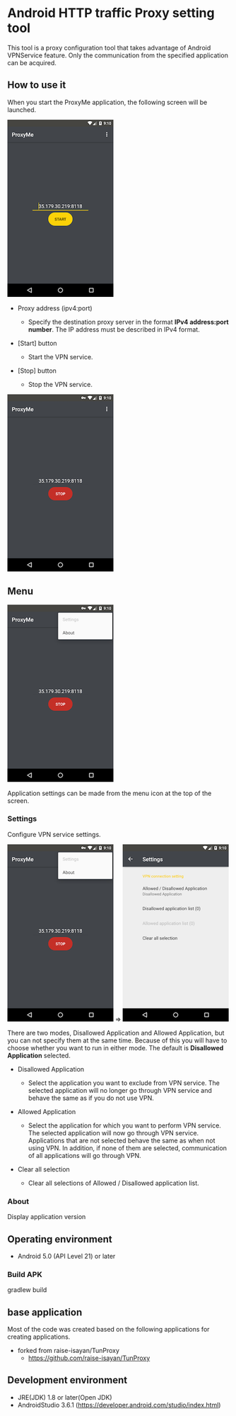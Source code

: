 Android HTTP traffic Proxy setting tool
=============


This tool is a proxy configuration tool that takes advantage of Android VPNService feature. 
Only the communication from the specified application can be acquired.

## How to use it

When you start the ProxyMe application, the following screen will be launched.

![Tun Proxy](images/1.png)

* Proxy address (ipv4:port)
  * Specify the destination proxy server in the format **IPv4 address:port number**.
    The IP address must be described in IPv4 format.

* [Start] button
  * Start the VPN service.
* [Stop] button
  * Stop the VPN service.

![Tun Proxy](images/2.png)

## Menu

![Menu](images/3.png)

Application settings can be made from the menu icon at the top of the screen.

### Settings

Configure VPN service settings.

![Menu Settings](images/3.png) ⇒ ![Menu Settings](images/4.png)

There are two modes, Disallowed Application and Allowed Application, but you can not specify them at the same time.
Because of this you will have to choose whether you want to run in either mode.
The default is **Disallowed Application** selected.

* Disallowed Application
  * Select the application you want to exclude from VPN service.
    The selected application will no longer go through VPN service and behave the same as if you do not use VPN.

* Allowed Application
  * Select the application for which you want to perform VPN service.
    The selected application will now go through VPN service.
    Applications that are not selected behave the same as when not using VPN.
    In addition, if none of them are selected, communication of all applications will go through VPN.

* Clear all selection
  * Clear all selections of Allowed / Disallowed application list.



### About
Display application version

## Operating environment

* Android 5.0 (API Level 21) or later

### Build APK
 gradlew build

## base application

Most of the code was created based on the following applications for creating applications.

* forked from raise-isayan/TunProxy
  * https://github.com/raise-isayan/TunProxy

## Development environment

* JRE(JDK) 1.8 or later(Open JDK)
* AndroidStudio 3.6.1 (https://developer.android.com/studio/index.html)
